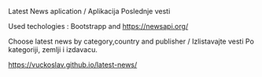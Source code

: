 Latest News aplication / Aplikacija Poslednje vesti

Used techologies : Bootstrapp and https://newsapi.org/

Choose latest news by category,country and publisher  / Izlistavajte vesti Po kategoriji, zemlji i izdavacu.

https://vuckoslav.github.io/latest-news/
